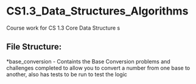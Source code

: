 # CS1.3_Data_Structures_Algorithms
Course work for CS 1.3 Core Data Structure s 


## File Structure: 
*base_conversion - Containts the Base Conversion problems and challenges completed to allow you to convert a number from one base to another, also has tests to be run to test the logic
